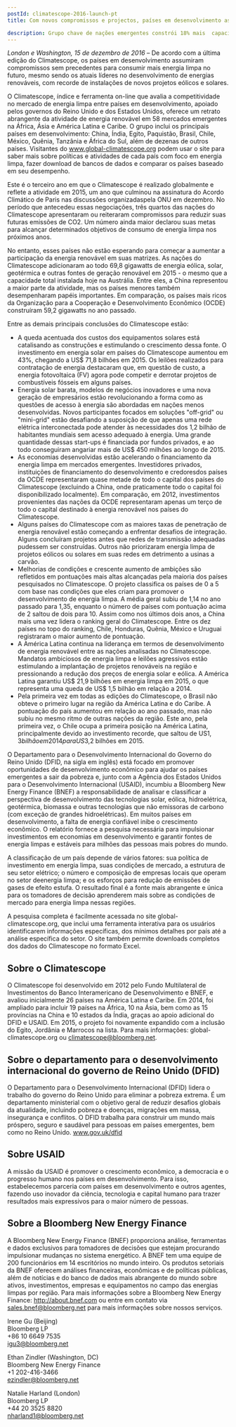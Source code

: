```yaml
---
postId: climatescope-2016-launch-pt
title: Com novos compromissos e projectos, países em desenvolvimento assumem a liderança global de energia limpa

description: Grupo chave de nações emergentes constrói 18% mais  capacidade de energia renovável que países mais ricos, e quatro entre cinco nações já estabeleceram metas nacionais de energia limpa
---
```


_London e Washington, 15 de dezembro de 2016_ – De acordo com a última edição do Climatescope, os países em desenvolvimento assumiram compromissos sem precedentes para consumir mais energia limpa no futuro, mesmo sendo os atuais líderes no desenvolvimento de energias renováveis, com recorde de instalações de novos projetos eólicos e solares.

O Climatescope, índice e ferramenta on-line que avalia a competitividade no mercado de energia limpa entre países em desenvolvimento, apoiado pelos governos do Reino Unido e dos Estados Unidos, oferece um retrato abrangente da atividade de energia renovável em 58 mercados emergentes na África, Ásia e América Latina e Caribe. O grupo inclui os principais países em desenvolvimento: China, Índia, Egito, Paquistão, Brasil, Chile, México, Quênia, Tanzânia e África do Sul, além de dezenas de outros países. Visitantes do www.global-climatescope.org podem usar o site para saber mais sobre políticas e atividades de cada país com foco em energia limpa, fazer download de bancos de dados  e comparar os países baseado em seu desempenho.

Este é o terceiro ano em que o Climatescope é realizado globalmente e reflete a atividade em 2015, um ano que culminou na assinatura do Acordo Climático de Paris nas discussões organizadaspela ONU em dezembro. No período que antecedeu essas negociações, três quartos das nações do Climatescope apresentaram ou reiteraram compromissos para reduzir suas futuras emissões de CO2. Um número ainda maior declarou suas metas para alcançar determinados objetivos de consumo de energia limpa nos próximos anos.

No entanto, esses países não estão esperando para começar a aumentar a participação da energia renovável em suas matrizes. As nações do Climatescope  adicionaram ao todo 69,8 gigawatts de energia eólica, solar, geotérmica e outras fontes de geração renovável em 2015 - o mesmo que a capacidade total instalada hoje na Austrália. Entre eles, a China representou a maior parte da atividade, mas os países menores também desempenharam papéis importantes. Em comparação, os países mais ricos da Organização para a Cooperação e Desenvolvimento Econômico (OCDE) construíram 59,2 gigawatts no ano passado.

Entre as demais principais conclusões do Climatescope estão:

- A queda acentuada dos custos dos equipamentos solares está catalisando as construções e estimulando o crescimento dessa fonte. O investimento em energia solar em países do Climatescope aumentou em 43%, chegando a US$ 71,8 bilhões em 2015. Os leilões realizados para contratação de energia destacaram que, em questão de custo, a energia fotovoltaica (FV) agora pode competir e derrotar projetos de combustíveis fósseis em alguns países.
- Energia solar barata, modelos de negócios inovadores e uma nova geração de empresários estão revolucionando a forma como as questões de acesso à energia são abordadas em nações menos desenvolvidas. Novos participantes focados em soluções "off-grid" ou "mini-grid" estão desafiando a suposição de que apenas uma rede elétrica interconectada pode atender às necessidades dos 1,2 bilhão de habitantes mundiais sem acesso adequado à energia. Uma grande quantidade dessas start-ups é financiada por fundos privados, e ao todo conseguiram angariar mais de US$ 450 milhões ao longo de 2015.
- As economias desenvolvidas estão acelerando o financiamento da energia limpa em mercados emergentes. Investidores privados, instituições de financiamento do desenvolvimento e credoresdos países da OCDE representaram quase metade de todo o capital dos países do Climatescope (excluindo a China, onde praticamente todo o capital foi disponibilizado localmente). Em comparação, em 2012, investimentos provenientes das nações da OCDE representaram apenas um terço de todo o capital destinado à energia renovável nos países do Climatescope.
- Alguns países do Climatescope com as maiores taxas de penetração de energia renovável estão começando a enfrentar desafios de integração. Alguns concluíram projetos antes que redes de transmissão adequadas pudessem ser construídas. Outros não priorizaram energia limpa de projetos eólicos ou solares em suas redes em detrimento a usinas a carvão.
- Melhorias de condições e  crescente aumento de ambições  são refletidos em pontuações mais altas alcançadas pela maioria dos países pesquisados no  Climatescope. O projeto classifica os países de 0 a 5 com base nas condições que eles criam para promover o desenvolvimento de energia limpa. A média geral subiu de 1,14 no ano passado para 1,35, enquanto o número de países com pontuação acima de 2 saltou de dois para 10. Assim como nos últimos dois anos, a China mais uma vez lidera o ranking geral do Climatescope. Entre os dez países no topo do ranking, Chile, Honduras, Quênia, México e Uruguai registraram o maior aumento de pontuação.
- A América Latina continua na liderança em termos de desenvolvimento de energia renovável entre as nações analisadas no Climatescope. Mandatos ambiciosos de energia limpa e leilões agressivos estão estimulando a implantação de projetos renováveis na região e pressionando a redução dos preços de energia solar e eólica. A América Latina garantiu US$ 21,9 bilhões em energia limpa em 2015, o que representa uma queda de US$ 1,5 bilhão em relação a 2014.
- Pela primeira vez em todas as edições do Climatescope, o Brasil não obteve o primeiro lugar na região da América Latina e do Caribe. A pontuação do país aumentou em relação ao ano passado, mas não subiu no mesmo ritmo de outras nações da região. Este ano, pela primeira vez, o Chile ocupa a primeira posição na América Latina, principalmente devido ao investimento recorde, que saltou de US$1,3 bilhão em 2014 para US$3,2 bilhões em 2015.

O Departamento para o Desenvolvimento Internacional do Governo do Reino Unido (DFID, na sigla em inglês) está focado em promover oportunidades de desenvolvimento econômico para ajudar os países emergentes a sair da pobreza e, junto com a Agência dos Estados Unidos para o Desenvolvimento Internacional (USAID), incumbiu  a Bloomberg New Energy Finance (BNEF) a responsabilidade de analisar e classificar a perspectiva de desenvolvimento das tecnologias solar, eólica, hidroelétrica, geotérmica,  biomassa e outras tecnologias que não emissoras de carbono (com exceção de grandes hidroelétricas). Em muitos países em desenvolvimento, a falta de energia confiável inibe o crescimento econômico. O relatório fornece a pesquisa necessária para impulsionar investimentos em economias em desenvolvimento e garantir fontes de energia limpas e estáveis para milhões das pessoas mais pobres do mundo.

A classificação de um país depende de vários fatores: sua política de investimento em energia limpa, suas condições de mercado, a estrutura de seu setor elétrico; o número e composição de empresas locais que operam no setor deenergia limpa; e os esforços para redução de emissões de gases de efeito estufa. O resultado final é a fonte mais abrangente e única para os tomadores de decisão aprenderem mais sobre as condições de mercado para energia limpa nessas regiões.

A pesquisa completa é facilmente acessada no site global-climatescope.org, que inclui uma ferramenta interativa para os usuários identificarem informações específicas, dos mínimos detalhes por país até a análise específica do setor. O site também permite downloads completos dos dados do Climatescope no formato Excel.

## Sobre o Climatescope
O Climatescope foi desenvolvido em 2012 pelo Fundo Multilateral de Investimentos do Banco Interamericano de Desenvolvimento e BNEF, e avaliou inicialmente 26 países na América Latina e Caribe. Em 2014, foi ampliado para incluir 19 países na África, 10 na Ásia, bem como as 15 províncias na China e 10 estados da Índia, graças ao apoio adicional do DFID e USAID. Em 2015, o projeto foi novamente expandido com a inclusão do Egito, Jordânia e Marrocos na lista. Para mais informações: global-climatescope.org ou climatescope@bloomberg.net. 

## Sobre o departamento para o desenvolvimento internacional do governo de Reino Unido (DFID)
O Departamento para o Desenvolvimento Internacional (DFID) lidera o trabalho do governo do Reino Unido para eliminar a pobreza extrema. É um departamento ministerial com o objetivo geral de reduzir desafios globais da atualidade, incluindo pobreza e doenças, migrações em massa, insegurança e conflitos. O DFID trabalha para construir um mundo mais próspero, seguro e saudável para pessoas em países emergentes, bem como no Reino Unido. www.gov.uk/dfid

## Sobre USAID
A missão da USAID é promover o crescimento econômico, a democracia e o progresso humano nos países em desenvolvimento. Para isso, estabelecemos parceria com países em desenvolvimento e outros agentes, fazendo uso inovador da ciência, tecnologia e capital humano para trazer resultados mais expressivos para o maior número de pessoas.

## Sobre a Bloomberg New Energy Finance
A Bloomberg New Energy Finance (BNEF) proporciona análise, ferramentas e dados exclusivos para tomadores de decisões que estejam procurando impulsionar mudanças no sistema energético. A BNEF tem uma equipe de 200 funcionários em 14 escritórios no mundo inteiro. Os produtos setoriais da BNEF oferecem análises financeiras, econômicas e de políticas públicas, além de notícias e do banco de dados mais abrangente do mundo sobre ativos, investimentos, empresas e equipamentos no campo das energias limpas por região. Para mais informações sobre a Bloomberg New Energy Finance: http://about.bnef.com ou entre em contato via sales.bnef@bloomberg.net para mais informações sobre nossos serviços.

Irene Gu (Beijing)  
Bloomberg LP  
+86 10 6649 7535  
igu3@bloomberg.net
 
Ethan Zindler (Washington, DC)  
Bloomberg New Energy Finance   
+1 202-416-3466  
ezindler@bloomberg.net 
 
Natalie Harland (London)  
Bloomberg LP  
+44 20 3525 8820  
nharland1@bloomberg.net